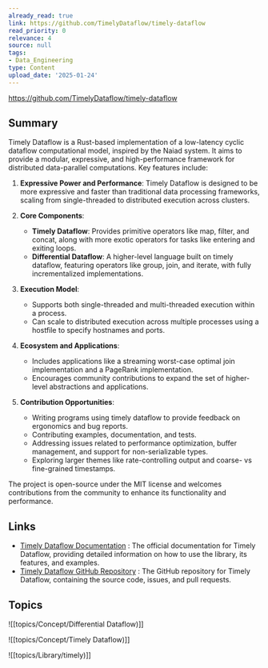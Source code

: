 ```yaml
---
already_read: true
link: https://github.com/TimelyDataflow/timely-dataflow
read_priority: 0
relevance: 4
source: null
tags:
- Data_Engineering
type: Content
upload_date: '2025-01-24'
---
```


https://github.com/TimelyDataflow/timely-dataflow
## Summary

Timely Dataflow is a Rust-based implementation of a low-latency cyclic dataflow computational model, inspired by the Naiad system. It aims to provide a modular, expressive, and high-performance framework for distributed data-parallel computations. Key features include:

1. **Expressive Power and Performance**: Timely Dataflow is designed to be more expressive and faster than traditional data processing frameworks, scaling from single-threaded to distributed execution across clusters.

2. **Core Components**:
   - **Timely Dataflow**: Provides primitive operators like map, filter, and concat, along with more exotic operators for tasks like entering and exiting loops.
   - **Differential Dataflow**: A higher-level language built on timely dataflow, featuring operators like group, join, and iterate, with fully incrementalized implementations.

3. **Execution Model**:
   - Supports both single-threaded and multi-threaded execution within a process.
   - Can scale to distributed execution across multiple processes using a hostfile to specify hostnames and ports.

4. **Ecosystem and Applications**:
   - Includes applications like a streaming worst-case optimal join implementation and a PageRank implementation.
   - Encourages community contributions to expand the set of higher-level abstractions and applications.

5. **Contribution Opportunities**:
   - Writing programs using timely dataflow to provide feedback on ergonomics and bug reports.
   - Contributing examples, documentation, and tests.
   - Addressing issues related to performance optimization, buffer management, and support for non-serializable types.
   - Exploring larger themes like rate-controlling output and coarse- vs fine-grained timestamps.

The project is open-source under the MIT license and welcomes contributions from the community to enhance its functionality and performance.
## Links

- [Timely Dataflow Documentation](https://timelydataflow.github.io/timely-dataflow/) : The official documentation for Timely Dataflow, providing detailed information on how to use the library, its features, and examples.
- [Timely Dataflow GitHub Repository](https://github.com/timelydataflow/timely-dataflow) : The GitHub repository for Timely Dataflow, containing the source code, issues, and pull requests.

## Topics

![[topics/Concept/Differential Dataflow)]]

![[topics/Concept/Timely Dataflow)]]

![[topics/Library/timely)]]